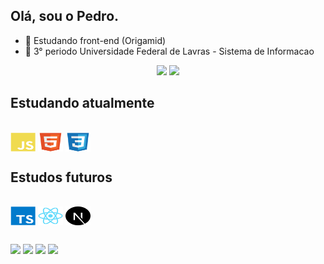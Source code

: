 ## Olá, sou o Pedro.



- 📘 Estudando front-end (Origamid)
- 📕 3° periodo Universidade Federal de Lavras - Sistema de Informacao 


<div align="center">
  <a hr° periodoeUniversidade Federal de Lavras - Sistema de Informacao .ai/phquintiliano">
  <img height="180em" src="https://github-readme-stats.vercel.app/api?username=phquintiliano&show_icons=true&theme=dark&include_all_commits=true&count_private=true"/>
  <img height="180em" src="https://github-readme-stats.vercel.app/api/top-langs/?username=phquintiliano&layout=compact&langs_count=7&theme=white"/>
</div>

  
 ## Estudando atualmente 
<div style="display: inline_block"><br>
  <img align="center" alt="Pedro-Js" height="30" width="40" src="https://raw.githubusercontent.com/devicons/devicon/master/icons/javascript/javascript-plain.svg">
  <img align="center" alt="Pedro-HTML" height="30" width="40" src="https://raw.githubusercontent.com/devicons/devicon/master/icons/html5/html5-original.svg">
  <img align="center" alt="Pedro-CSS" height="30" width="40" src="https://raw.githubusercontent.com/devicons/devicon/master/icons/css3/css3-original.svg"> 

</div>
  
  ## Estudos futuros 
  <div style="display: inline_block"><br>
  
  <img align="center" alt="Pedro-Ts" height="30" width="40" src="https://raw.githubusercontent.com/devicons/devicon/master/icons/typescript/typescript-plain.svg">
  <img align="center" alt="Pedro-React" height="30" width="40" src="https://raw.githubusercontent.com/devicons/devicon/master/icons/react/react-original.svg">
  <img align="center" alt="Pedro-CSS" height="30" width="40" src="https://raw.githubusercontent.com/devicons/devicon/master/icons/nextjs/nextjs-original.svg">
 
</div>
  
   ## 
 
<div> 

  <a href="https://instagram.com/quintiliano_ph" target="_blank"><img src="https://img.shields.io/badge/-Instagram-%23E4405F?style=for-the-badge&logo=instagram&logoColor=white" target="_blank"></a>
  <a href="mailto:pedrohquintiliano16@gmail.com"><img src="https://img.shields.io/badge/-Gmail-%23333?style=for-the-badge&logo=gmail&logoColor=white" target="_blank"></a>
  <a href="https://www.linkedin.com/in/phquintiliano" target="_blank"><img src="https://img.shields.io/badge/-LinkedIn-%230077B5?style=for-the-badge&logo=linkedin&logoColor=white" target="_blank"></a> 
  <a href="https://api.whatsapp.com/send?phone=5535997144123&text=Olá,boa%20tarde" target="_blank"><img src="https://img.shields.io/badge/WhatsApp-25D366?style=for-the-badge&logo=whatsapp&logoColor=white" target="_blank"></a>
 
</div>
